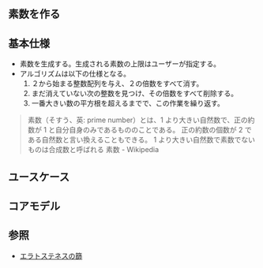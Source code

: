 素数を作る
---

## 基本仕様
+ 素数を生成する。生成される素数の上限はユーザーが指定する。
+ アルゴリズムは以下の仕様となる。
  1. ２から始まる整数配列を与え、２の倍数をすべて消す。
  1. まだ消えていない次の整数を見つけ、その倍数をすべて削除する。
  1. 一番大きい数の平方根を超えるまでで、この作業を繰り返す。
  
>素数（そすう、英: prime number）とは、1 より大きい自然数で、正の約数が 1 と自分自身のみであるもののことである。 正の約数の個数が 2 である自然数と言い換えることもできる。 1 より大きい自然数で素数でないものは合成数と呼ばれる
>素数 - Wikipedia
  
## ユースケース

## コアモデル

## 参照
+ [エラトステネスの篩](https://ja.wikipedia.org/wiki/%E3%82%A8%E3%83%A9%E3%83%88%E3%82%B9%E3%83%86%E3%83%8D%E3%82%B9%E3%81%AE%E7%AF%A9)